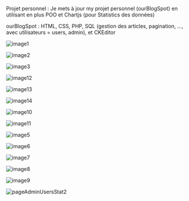 Projet personnel : Je mets à jour my projet personnel (ourBlogSpot) en utilisant en plus POO et Chartjs (pour Statistics des données) 

ourBlogSpot :  HTML, CSS, PHP, SQL (gestion des articles, pagination, ..., avec utilisateurs = users, admin), et CKEditor

![image1](https://user-images.githubusercontent.com/107623849/221437851-06db57ca-5274-40be-a6ca-13c8bf774b51.jpg)

![image2](https://user-images.githubusercontent.com/107623849/221437857-0919c884-d8d1-4bc6-a6ac-a2333640d4c0.jpg)

![image3](https://user-images.githubusercontent.com/107623849/221437859-c39fb062-5503-4576-9478-90c9c799494b.jpg)

![image12](https://user-images.githubusercontent.com/107623849/221681158-b7c26bae-e92f-4104-9fb1-bb73d65d3ac4.jpg)

![image13](https://user-images.githubusercontent.com/107623849/221681202-c01a2086-fc7a-4252-99ce-031535effcd3.jpg)

![image14](https://user-images.githubusercontent.com/107623849/221681246-061eec7c-1ef8-4c88-9cbc-acae41747d59.jpg)

![image10](https://user-images.githubusercontent.com/107623849/221437873-980e5555-81bd-4d22-a0cf-b1883c35e79e.jpg)

![image11](https://user-images.githubusercontent.com/107623849/221679801-774c511b-3da4-4789-a2c6-e7cbeda560db.jpg)

![image5](https://user-images.githubusercontent.com/107623849/221437862-524837d5-7c2a-4c47-b182-ffbe89f64422.jpg)

![image6](https://user-images.githubusercontent.com/107623849/221437863-e2be4584-d63a-405a-a42d-83607fe5dc91.jpg)

![image7](https://user-images.githubusercontent.com/107623849/221437864-e7ddf3bc-b894-4f69-81b7-91fb8193150f.jpg)

![image8](https://user-images.githubusercontent.com/107623849/221437868-4b063363-ef7b-457c-827f-c9cb4c378d13.jpg)

![image9](https://user-images.githubusercontent.com/107623849/221437869-f5cbea74-e0ca-45ca-b3b1-751ae9cdd74a.jpg)

![pageAdminUsersStat2](https://user-images.githubusercontent.com/107623849/221681421-7caeb525-80ae-40ef-bcaf-ab6a713dc23b.jpg)

